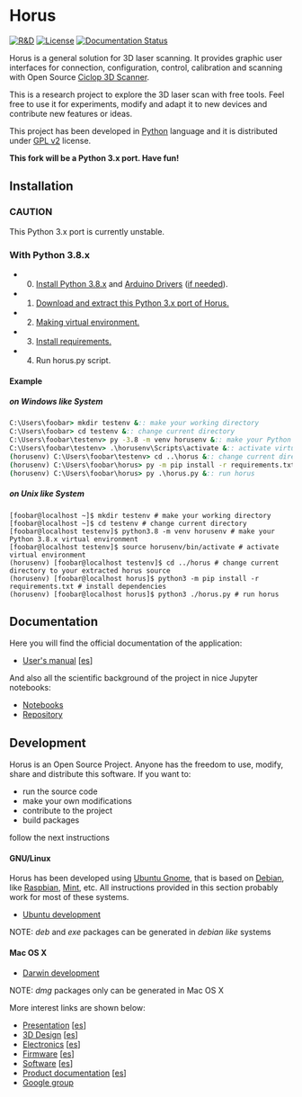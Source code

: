 # Horus

[![R&D](https://img.shields.io/badge/-R%26D-brightgreen.svg)](https://github.com/bqlabs/horus)
[![License](http://img.shields.io/:license-gpl-blue.svg)](http://opensource.org/licenses/GPL-2.0)
[![Documentation Status](https://readthedocs.org/projects/horus/badge/?version=release-0.2)](http://horus.readthedocs.io/en/release-0.2/?badge=release-0.2)

Horus is a general solution for 3D laser scanning. It provides graphic user interfaces for connection, configuration, control, calibration and scanning with Open Source [Ciclop 3D Scanner](https://github.com/bqlabs/ciclop).

This is a research project to explore the 3D laser scan with free tools. Feel free to use it for experiments, modify and adapt it to new devices and contribute new features or ideas.

This project has been developed in [Python](https://www.python.org/) language and it is distributed under [GPL v2](https://www.gnu.org/licenses/gpl-2.0.html) license.

**This fork will be a Python 3.x port. Have fun!**

## Installation

### CAUTION
This Python 3.x port is currently unstable.

### With Python 3.8.x

* 0. [Install Python 3.8.x](https://www.python.org/downloads/) and [Arduino Drivers](https://www.arduino.cc/en/software) ([if needed](https://www.arduino.cc/en/Guide/DriverInstallation)).
* 1. [Download and extract this Python 3.x port of Horus.](https://github.com/neetandgeeks/horus/archive/refs/heads/master.zip)
* 2. [Making virtual environment.](https://docs.python.org/3/tutorial/venv.html)
* 3. [Install requirements.](https://docs.python.org/3/tutorial/venv.html#managing-packages-with-pip)
* 4. Run horus.py script.

#### Example

##### on Windows like System
```bat
C:\Users\foobar> mkdir testenv &:: make your working directory
C:\Users\foobar> cd testenv &:: change current directory
C:\Users\foobar\testenv> py -3.8 -m venv horusenv &:: make your Python 3.8.x virtual environment
C:\Users\foobar\testenv> .\horusenv\Scripts\activate &:: activate virtual environment
(horusenv) C:\Users\foobar\testenv> cd ..\horus &:: change current directory to your extracted horus source
(horusenv) C:\Users\foobar\horus> py -m pip install -r requirements.txt &:: install dependencies
(horusenv) C:\Users\foobar\horus> py .\horus.py &:: run horus
```

##### on Unix like System
```console
[foobar@localhost ~]$ mkdir testenv # make your working directory
[foobar@localhost ~]$ cd testenv # change current directory
[foobar@localhost testenv]$ python3.8 -m venv horusenv # make your Python 3.8.x virtual environment
[foobar@localhost testenv]$ source horusenv/bin/activate # activate virtual environment
(horusenv) [foobar@localhost testenv]$ cd ../horus # change current directory to your extracted horus source
(horusenv) [foobar@localhost horus]$ python3 -m pip install -r requirements.txt # install dependencies
(horusenv) [foobar@localhost horus]$ python3 ./horus.py # run horus
```

## Documentation

Here you will find the official documentation of the application:

* [User's manual](http://horus.readthedocs.io/en/release-0.2/) [[es](http://horus.readthedocs.io/es/release-0.2/)]

And also all the scientific background of the project in nice Jupyter notebooks:

* [Notebooks](http://nbviewer.jupyter.org/github/Jesus89/3DScanScience/tree/master/notebooks/)
* [Repository](https://github.com/Jesus89/3DScanScience)

## Development

Horus is an Open Source Project. Anyone has the freedom to use, modify, share and distribute this software. If you want to:
* run the source code
* make your own modifications
* contribute to the project
* build packages

follow the next instructions

#### GNU/Linux

Horus has been developed using [Ubuntu Gnome](http://ubuntugnome.org/), that is based on [Debian](https://www.debian.org/), like [Raspbian](https://www.raspbian.org/), [Mint](http://linuxmint.com/), etc. All instructions provided in this section probably work for most of these systems.

* [Ubuntu development](doc/development/ubuntu.md)

NOTE: *deb* and *exe* packages can be generated in *debian like* systems

#### Mac OS X

* [Darwin development](doc/development/darwin.md)

NOTE: *dmg* packages only can be generated in Mac OS X


More interest links are shown below:

* [Presentation](http://diwo.bq.com/en/presentacion-ciclop-horus/) [[es](http://diwo.bq.com/presentacion-ciclop-horus/)]
* [3D Design](http://diwo.bq.com/en/ciclop-released/) [[es](http://diwo.bq.com/ciclop-released/)]
* [Electronics](http://diwo.bq.com/en/zum-scan-released/) [[es](http://diwo.bq.com/zum-scan-released/)]
* [Firmware](http://diwo.bq.com/en/horus-fw-released/) [[es](http://diwo.bq.com/horus-fw-released/)]
* [Software](http://diwo.bq.com/en/horus-released/) [[es](http://diwo.bq.com/horus-released/)]
* [Product documentation](http://diwo.bq.com/en/documentation-ciclop-and-horus/) [[es](http://diwo.bq.com/documentation-ciclop-and-horus/)]
* [Google group](https://groups.google.com/forum/?hl=en#!forum/ciclop-3d-scanner)

[ubuntu-logo]: doc/images/ubuntu.png
[windows-logo]: doc/images/windows.png
[macosx-logo]: doc/images/macosx.png
[debian-logo]: doc/images/debian.png
[raspbian-logo]: doc/images/raspbian.png
[fedora-logo]: doc/images/fedora.png
